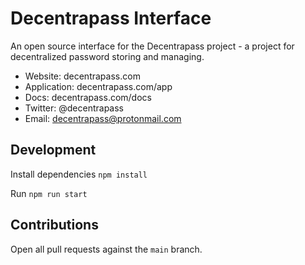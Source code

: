 # Decentrapass Interface

An open source interface for the Decentrapass project - a project for decentralized password storing and managing.

- Website: decentrapass.com
- Application: decentrapass.com/app
- Docs: decentrapass.com/docs
- Twitter: @decentrapass
- Email: decentrapass@protonmail.com

## Development

Install dependencies
`npm install`

Run
`npm run start`

## Contributions

Open all pull requests against the `main` branch.
